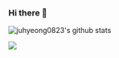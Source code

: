 ### Hi there 👋

![juhyeong0823's github stats](https://github-readme-stats.vercel.app/api?username=juhyeong0823&show_icons=true)

<img src="https://img.shields.io/badge/#FFFFFF?style=for-the-badge&logo=Unity&logoColor=black">
